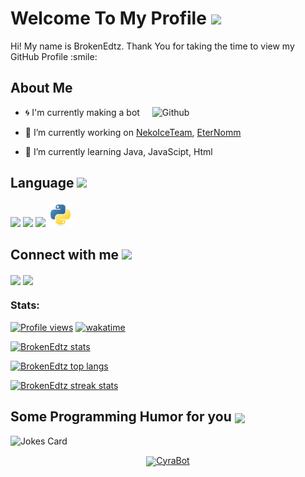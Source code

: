 <h1 align"center"> Welcome To My Profile <img src = "https://raw.githubusercontent.com/MartinHeinz/MartinHeinz/master/wave.gif" width = 1px> </h1>
<p align='center'>

</p>
<div size='20px'> Hi! My name is BrokenEdtz. Thank You for taking the time to view my GitHub Profile :smile: 
</div>

<h2 align="left"> About Me </h2>

<img width="55%" align="right" alt="Github" src="https://raw.githubusercontent.com/onimur/.github/master/.resources/git-header.svg" />

- 🌀 I'm currently making a bot

- 🔭 I’m currently working on [NekoIceTeam](https://github.com/NekoIceTeam), [EterNomm](https://github.com/EterNomm)

- 🌱 I’m currently learning Java, JavaScipt, Html

<h2 align="left"> Language <img src = "https://media2.giphy.com/media/QssGEmpkyEOhBCb7e1/giphy.gif?cid=ecf05e47a0n3gi1bfqntqmob8g9aid1oyj2wr3ds3mg700bl&rid=giphy.gif" width = 32px> </h2>
<a href= https://github.com/Quit75Gaming?tab=repositories&q=&type=&language=javascript&sort= > <img width ='32px' src ='https://raw.githubusercontent.com/rahulbanerjee26/githubAboutMeGenerator/main/icons/javascript.svg'></a>
<a href= https://github.com/Quit75Gaming?tab=repositories&q=&type=&language=html&sort= > <img width ='32px' src='https://raw.githubusercontent.com/rahulbanerjee26/githubAboutMeGenerator/main/icons/html.svg'></a>
<a href= https://github.com/Quit75Gaming?tab=repositories&q=&type=&language=css&sort= > <img width ='32px' src='https://raw.githubusercontent.com/rahulbanerjee26/githubAboutMeGenerator/main/icons/css.svg'></a>
<a href="https://www.python.org" target="_blank"> <img src="https://raw.githubusercontent.com/devicons/devicon/master/icons/python/python-original.svg" alt="python" width="40" height="40"/></a>

<h2 align="left"> Connect with me <img src='https://raw.githubusercontent.com/ShahriarShafin/ShahriarShafin/main/Assets/handshake.gif' width="100px"> </h2>
<a href = 'https://www.github.com/Quit75Gaming'> <img width = '32px' align= 'center' src="https://raw.githubusercontent.com/rahulbanerjee26/githubAboutMeGenerator/main/icons/github.svg"/></a> 
<a href= 'https://discord.gg/498Axaz9VF'> <img width ='40px' align= 'center' src ='https://raw.githubusercontent.com/rahulbanerjee26/githubAboutMeGenerator/main/icons/discord.svg'> </a>

<h3 align="left">Stats:</h3>

[![Profile views](https://komarev.com/ghpvc/?username=quit75gaming&label=Profile%20Views&color=00ff6e&style=flat)](https://github.com/brokenedtzjs)
[![wakatime](https://wakatime.com/badge/user/48eebc5a-4806-4cf7-ba04-cdc9d5c29b8f.svg)](https://wakatime.com/@48eebc5a-4806-4cf7-ba04-cdc9d5c29b8f)

[![BrokenEdtz stats](https://github-readme-stats.vercel.app/api?username=brokenedtzjs&include_all_commits=Tru&show_icons=True&theme=radical&locale=en)](https://github.com/brokenedtzjs)

[![BrokenEdtz top langs](https://github-readme-stats.vercel.app/api/top-langs?username=brokenedtzjs&show_icons=true&theme=tokyonight&locale=en&layout=compact)](https://github.com/brokenedtzjs)

[![BrokenEdtz streak stats](https://github-readme-streak-stats.herokuapp.com/?user=brokenedtzjs&theme=dark)](https://github.com/brokenedtzjs)

<h2> Some Programming Humor for you <img align ='center' src='https://media2.giphy.com/media/UQDSBzfyiBKvgFcSTw/giphy.gif?cid=ecf05e47p3cd513axbek3f56ti3jzizq8hincw20jauyyfyw&rid=giphy.gif' width = '32px'></h2>

![Jokes Card](https://readme-jokes.vercel.app/api?theme=default)

<div align="center">
<a href="https://discord.gg/YyzghaDU9C"><img width="40px" align="center" src="https://raw.githubusercontent.com/rahulbanerjee26/githubAboutMeGenerator/main/icons/discord.svg">CyraBot</a>
</div>
